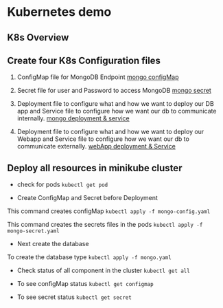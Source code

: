 # Kubernetes demo

## K8s Overview


## Create four K8s Configuration files

1. ConfigMap file for MongoDB Endpoint
[mongo configMap](./mongo-config.yaml)


2. Secret file for user and Password to access MongoDB
[mongo secret](./mongo-secret.yaml)


3. Deployment file to configure what and how we want to deploy our DB app and
Service file to configure how we want our db to communicate internally.
[mongo deployment & service](./mongo.yaml)


4. Deployment file to configure what and how we want to deploy our  Webapp and
Service file to configure how we want our db to communicate externally.
[webApp deployment & Service](./webapp.yaml)


## Deploy all resources in minikube cluster

- check for pods
`kubectl get pod`

- Create ConfigMap and Secret before Deployment
<!-- Apply manages applications through files defining K8s resources -->
This command creates configMap `kubectl apply -f mongo-config.yaml` 

This command creates the secrets files in the pods `kubectl apply -f mongo-secret.yaml`

- Next create the database
<!-- We create the database before the webApp, Because the WebApp depends on the database -->
To create the database type `kubectl apply -f mongo.yaml`

- Check status of all component in the cluster
`kubectl get all`

- To see configMap status
`kubectl get configmap`

- To see secret status
`kubectl get secret`

